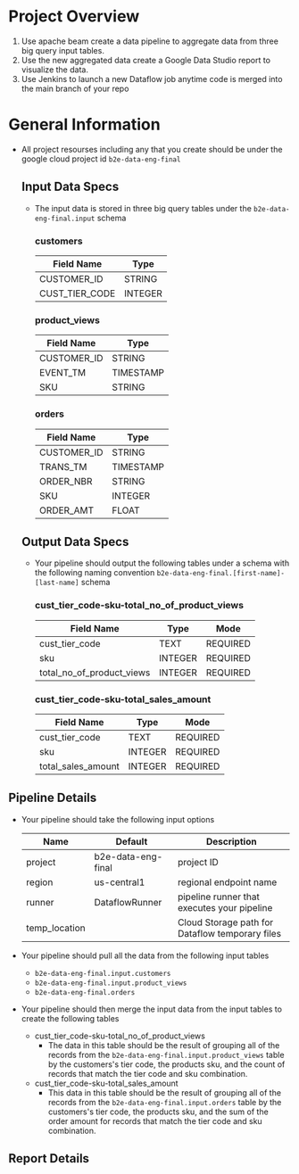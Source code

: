 # Project Overview

 1. Use apache beam create a data pipeline to aggregate data from three big query input tables.
 2. Use the new aggregated data create a Google Data Studio report to visualize the data.
 3. Use Jenkins to launch a new Dataflow job anytime code is merged into the main branch of your repo

# General Information
  - All project resourses including any that you create should be under the google cloud project id ```b2e-data-eng-final```
  
    ## Input Data Specs
    - The input data is stored in three big query tables under the ```b2e-data-eng-final.input``` schema

      ### customers

      | Field Name                | Type           |
      | ------------------------- | -------------- |
      | CUSTOMER_ID               | STRING         |
      | CUST_TIER_CODE            | INTEGER        |

      ### product_views
      | Field Name                | Type           |
      | ------------------------- | -------------- |
      | CUSTOMER_ID               | STRING         |
      | EVENT_TM                  | TIMESTAMP      |
      | SKU                       | STRING         |

      ### orders
      | Field Name                | Type           |
      | ------------------------- | -------------- |
      | CUSTOMER_ID               | STRING         |
      | TRANS_TM                  | TIMESTAMP      |
      | ORDER_NBR                 | STRING         |
      | SKU                       | INTEGER        |
      | ORDER_AMT                 | FLOAT          |

     ## Output Data Specs
    - Your pipeline should output the following tables under a schema with the following naming convention ```b2e-data-eng-final.[first-name]-[last-name]``` schema

      ### cust_tier_code-sku-total_no_of_product_views

      | Field Name                | Type           | Mode        |
      | ------------------------- | -------------- | ----------- |
      | cust_tier_code            | TEXT           | REQUIRED    |
      | sku                       | INTEGER        | REQUIRED    |
      | total_no_of_product_views | INTEGER        | REQUIRED    |

      ### cust_tier_code-sku-total_sales_amount

      | Field Name                | Type           | Mode        |
      | ------------------------- | -------------- | ----------- |
      | cust_tier_code            | TEXT           | REQUIRED    |
      | sku                       | INTEGER        | REQUIRED    |
      | total_sales_amount        | INTEGER        | REQUIRED    |
  
## Pipeline Details
  - Your pipeline should take the following input options
  
  
      | Name          | Default            | Description                                       |
      | ------------- | ------------------ | ------------------------------------------------- |
      | project       | b2e-data-eng-final | project ID                                        |
      | region        | us-central1        | regional endpoint name                            |
      | runner        | DataflowRunner     | pipeline runner that executes your pipeline       |
      | temp_location |                    | Cloud Storage path for Dataflow temporary files   |
   
   
  - Your pipeline should pull all the data from the following input tables
    - ```b2e-data-eng-final.input.customers```
    - ```b2e-data-eng-final.input.product_views```
    - ```b2e-data-eng-final.orders```
   
  - Your pipeline should then merge the input data from the input tables to create the following tables
    -  cust_tier_code-sku-total_no_of_product_views
        - The data in this table should be the result of grouping all of the records from the ```b2e-data-eng-final.input.product_views``` table by the customers's tier code, the products sku, and the count of records that match the tier code and sku combination.
    - cust_tier_code-sku-total_sales_amount
      - This data in this table should be the result of grouping all of the records from the ```b2e-data-eng-final.input.orders``` table by the customers's tier code, the products sku, and the sum of the order amount for records that match the tier code and sku combination.

## Report Details
  
